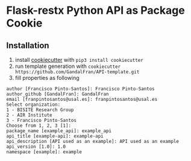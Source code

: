 # Flask-restx Python API as Package Cookie


## Installation
1. install [cookiecutter](https://github.com/cookiecutter/cookiecutter) with `pip3 install cookiecutter`
2. run template generation with `cookiecutter https://github.com/GandalFran/API-template.git`
3. fill properties as following

```
author [Francisco Pinto-Santos]: Francisco Pinto-Santos
author_github [GandalFran]: GandalFran
email [franpintosantos@usal.es]: franpintosantos@usal.es
Select organization:
1 - BISITE Research Group
2 - AIR Institute
3 - Francisco Pinto-Santos
Choose from 1, 2, 3 [1]:
package_name [example_api]: example_api
api_title [example-api]: example-api
api_description [API used as an example]: API used as an example
api_version [1.0]: 1.0
namespace [example]: example
```